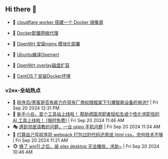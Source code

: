 ## Hi there 👋

<!--
**dkyg666/dkyg666** is a ✨ _special_ ✨ repository because its `README.md` (this file) appears on your GitHub profile.

Here are some ideas to get you started:

- 🔭 I’m currently working on ...
- 🌱 I’m currently learning ...
- 👯 I’m looking to collaborate on ...
- 🤔 I’m looking for help with ...
- 💬 Ask me about ...
- 📫 How to reach me: ...
- 😄 Pronouns: ...
- ⚡ Fun fact: ...
-->

<!-- BLOG-POST-LIST:START -->
- 🦩 [cloudflare worker 搭建一个 Docker 镜像源](http://blog.1996099.xyz/archives/cloudflare-worker-da-jian-yi-ge-docker-jing-xiang-zhan) 

- 🚦 [Docker配置网络代理](http://blog.1996099.xyz/archives/dockerpei-zhi-wang-luo-dai-li) 

- 🫶 [OpenWrt 安装nginx 模块化部署](http://blog.1996099.xyz/archives/openwrt-an-zhuang-nginx-mo-kuai-hua-bu-shu) 

- 🦄 [Ubuntu编译Openwrt](http://blog.1996099.xyz/archives/ubuntuzi-bian-yi-openwrt) 

- 🐻 [OpenWrt overlay磁盘扩容](http://blog.1996099.xyz/archives/openwrt-overlay) 

- 🤖 [CentOS 7 安装Docker环境](http://blog.1996099.xyz/archives/centos-docker) 
<!-- BLOG-POST-LIST:END -->

### v2ex-全站热点
<!-- v2ex:START -->
- 🥸 [程序员/黑客是否有能力在现有厂商权限框架下引爆智能设备的电池?](https://www.v2ex.com/t/1074483#reply2) | Fri Sep 20 2024 12:31 PM
- 🤗 [新手小白，首个工具站上线啦！
帮助德国求职者轻松生成个性化求职信的 AI 工具上线啦！ [限时免费]](https://www.v2ex.com/t/1074475#reply2) | Fri Sep 20 2024 11:46 AM
- 🎭 [遇到邻居请教的问题，一台 oppo 手机问题](https://www.v2ex.com/t/1074473#reply2) | Fri Sep 20 2024 11:34 AM
- 🥷 [打算自己写程序将 webpack 打包过的代码还原成 html css，奈何技术不够](https://www.v2ex.com/t/1074471#reply1) | Fri Sep 20 2024 11:21 AM
- 🐵 [换了 win11 之后，装 plex desktop 无法播放，求助~](https://www.v2ex.com/t/1074465#reply1) | Fri Sep 20 2024 10:46 AM<!-- v2ex:END -->


